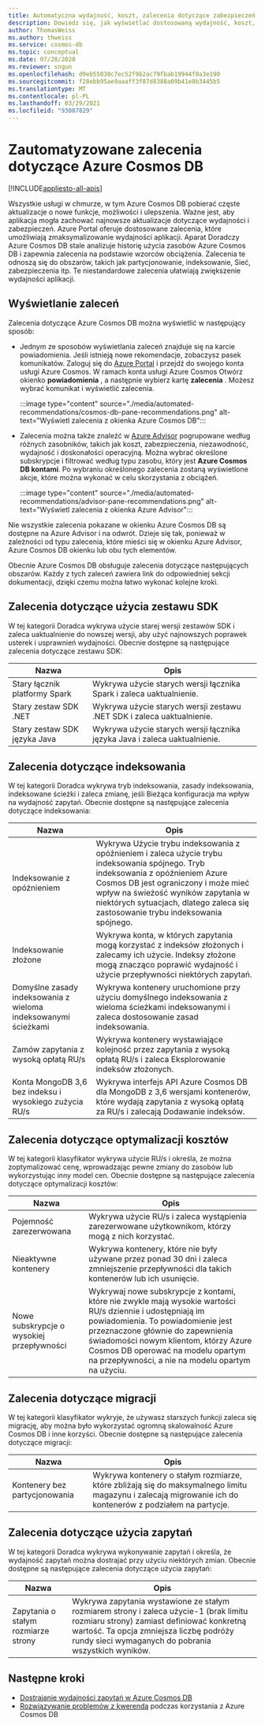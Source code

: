 ```yaml
---
title: Automatyczna wydajność, koszt, zalecenia dotyczące zabezpieczeń Azure Cosmos DB
description: Dowiedz się, jak wyświetlać dostosowaną wydajność, koszt, zabezpieczenia i inne zalecenia dotyczące Azure Cosmos DB na podstawie wzorców obciążenia.
author: ThomasWeiss
ms.author: thweiss
ms.service: cosmos-db
ms.topic: conceptual
ms.date: 07/28/2020
ms.reviewer: sngun
ms.openlocfilehash: d9eb55030c7ec52f9b2ac79fbab19944f0a3e190
ms.sourcegitcommit: f28ebb95ae9aaaff3f87d8388a09b41e0b3445b5
ms.translationtype: MT
ms.contentlocale: pl-PL
ms.lasthandoff: 03/29/2021
ms.locfileid: "93087829"
---
```

# <a name="automated-recommendations-for-azure-cosmos-db"></a>Zautomatyzowane zalecenia dotyczące Azure Cosmos DB
[!INCLUDE[appliesto-all-apis](includes/appliesto-all-apis.md)]

Wszystkie usługi w chmurze, w tym Azure Cosmos DB pobierać częste aktualizacje o nowe funkcje, możliwości i ulepszenia. Ważne jest, aby aplikacja mogła zachować najnowsze aktualizacje dotyczące wydajności i zabezpieczeń. Azure Portal oferuje dostosowane zalecenia, które umożliwiają zmaksymalizowanie wydajności aplikacji. Aparat Doradczy Azure Cosmos DB stale analizuje historię użycia zasobów Azure Cosmos DB i zapewnia zalecenia na podstawie wzorców obciążenia. Zalecenia te odnoszą się do obszarów, takich jak partycjonowanie, indeksowanie, Sieć, zabezpieczenia itp. Te niestandardowe zalecenia ułatwiają zwiększenie wydajności aplikacji.

## <a name="view-recommendations"></a>Wyświetlanie zaleceń

Zalecenia dotyczące Azure Cosmos DB można wyświetlić w następujący sposób:

- Jednym ze sposobów wyświetlania zaleceń znajduje się na karcie powiadomienia. Jeśli istnieją nowe rekomendacje, zobaczysz pasek komunikatów. Zaloguj się do [Azure Portal](https://portal.azure.com) i przejdź do swojego konta usługi Azure Cosmos. W ramach konta usługi Azure Cosmos Otwórz okienko **powiadomienia** , a następnie wybierz kartę **zalecenia** . Możesz wybrać komunikat i wyświetlić zalecenia.  

   :::image type="content" source="./media/automated-recommendations/cosmos-db-pane-recommendations.png" alt-text="Wyświetl zalecenia z okienka Azure Cosmos DB":::

- Zalecenia można także znaleźć w [Azure Advisor](../advisor/advisor-overview.md) pogrupowane według różnych zasobników, takich jak koszt, zabezpieczenia, niezawodność, wydajność i doskonałości operacyjną. Można wybrać określone subskrypcje i filtrować według typu zasobu, który jest **Azure Cosmos DB kontami**.  Po wybraniu określonego zalecenia zostaną wyświetlone akcje, które można wykonać w celu skorzystania z obciążeń.

   :::image type="content" source="./media/automated-recommendations/advisor-pane-recommendations.png" alt-text="Wyświetl zalecenia z okienka Azure Advisor":::

Nie wszystkie zalecenia pokazane w okienku Azure Cosmos DB są dostępne na Azure Advisor i na odwrót. Dzieje się tak, ponieważ w zależności od typu zalecenia, które mieści się w okienku Azure Advisor, Azure Cosmos DB okienku lub obu tych elementów.

Obecnie Azure Cosmos DB obsługuje zalecenia dotyczące następujących obszarów. Każdy z tych zaleceń zawiera link do odpowiedniej sekcji dokumentacji, dzięki czemu można łatwo wykonać kolejne kroki.

## <a name="sdk-usage-recommendations"></a>Zalecenia dotyczące użycia zestawu SDK

W tej kategorii Doradca wykrywa użycie starej wersji zestawów SDK i zaleca uaktualnienie do nowszej wersji, aby użyć najnowszych poprawek usterek i usprawnień wydajności. Obecnie dostępne są następujące zalecenia dotyczące zestawu SDK:

|Nazwa  |Opis  |
|---------|---------|
| Stary łącznik platformy Spark | Wykrywa użycie starych wersji łącznika Spark i zaleca uaktualnienie. |
| Stary zestaw SDK .NET | Wykrywa użycie starych wersji zestawu .NET SDK i zaleca uaktualnienie. |
| Stary zestaw SDK języka Java | Wykrywa użycie starych wersji łącznika języka Java i zaleca uaktualnienie. |

## <a name="indexing-recommendations"></a>Zalecenia dotyczące indeksowania

W tej kategorii Doradca wykrywa tryb indeksowania, zasady indeksowania, indeksowane ścieżki i zaleca zmianę, jeśli Bieżąca konfiguracja ma wpływ na wydajność zapytań. Obecnie dostępne są następujące zalecenia dotyczące indeksowania:

|Nazwa  |Opis  |
|---------|---------|
| Indeksowanie z opóźnieniem | Wykrywa Użycie trybu indeksowania z opóźnieniem i zaleca użycie trybu indeksowania spójnego. Tryb indeksowania z opóźnieniem Azure Cosmos DB jest ograniczony i może mieć wpływ na świeżość wyników zapytania w niektórych sytuacjach, dlatego zaleca się zastosowanie trybu indeksowania spójnego. |
| Indeksowanie złożone| Wykrywa konta, w których zapytania mogą korzystać z indeksów złożonych i zalecamy ich użycie. Indeksy złożone mogą znacząco poprawić wydajność i użycie przepływności niektórych zapytań.|
| Domyślne zasady indeksowania z wieloma indeksowanymi ścieżkami | Wykrywa kontenery uruchomione przy użyciu domyślnego indeksowania z wieloma ścieżkami indeksowanymi i zaleca dostosowanie zasad indeksowania.|
| Zamów zapytania z wysoką opłatą RU/s| Wykrywa kontenery wystawiające kolejność przez zapytania z wysoką opłatą RU/s i zaleca Eksplorowanie indeksów złożonych.|
| Konta MongoDB 3,6 bez indeksu i wysokiego zużycia RU/s| Wykrywa interfejs API Azure Cosmos DB dla MongoDB z 3,6 wersjami kontenerów, które wydają zapytania z wysoką opłatą za RU/s i zalecają Dodawanie indeksów.|

## <a name="cost-optimization-recommendations"></a>Zalecenia dotyczące optymalizacji kosztów

W tej kategorii klasyfikator wykrywa użycie RU/s i określa, że można zoptymalizować cenę, wprowadzając pewne zmiany do zasobów lub wykorzystując inny model cen. Obecnie dostępne są następujące zalecenia dotyczące optymalizacji kosztów:

|Nazwa  |Opis  |
|---------|---------|
| Pojemność zarezerwowana | Wykrywa użycie RU/s i zaleca wystąpienia zarezerwowane użytkownikom, którzy mogą z nich korzystać. |
| Nieaktywne kontenery | Wykrywa kontenery, które nie były używane przez ponad 30 dni i zaleca zmniejszenie przepływności dla takich kontenerów lub ich usunięcie.|
| Nowe subskrypcje o wysokiej przepływności | Wykrywaj nowe subskrypcje z kontami, które nie zwykle mają wysokie wartości RU/s dziennie i udostępniają im powiadomienia. To powiadomienie jest przeznaczone głównie do zapewnienia świadomości nowym klientom, którzy Azure Cosmos DB operować na modelu opartym na przepływności, a nie na modelu opartym na użyciu. |

## <a name="migration-recommendations"></a>Zalecenia dotyczące migracji

W tej kategorii klasyfikator wykryje, że używasz starszych funkcji zaleca się migrację, aby można było wykorzystać ogromną skalowalność Azure Cosmos DB i inne korzyści. Obecnie dostępne są następujące zalecenia dotyczące migracji:

|Nazwa  |Opis  |
|---------|---------|
| Kontenery bez partycjonowania | Wykrywa kontenery o stałym rozmiarze, które zbliżają się do maksymalnego limitu magazynu i zalecają migrowanie ich do kontenerów z podziałem na partycje.|

## <a name="query-usage-recommendations"></a>Zalecenia dotyczące użycia zapytań

W tej kategorii Doradca wykrywa wykonywanie zapytań i określa, że wydajność zapytań można dostrajać przy użyciu niektórych zmian. Obecnie dostępne są następujące zalecenia dotyczące użycia zapytań:

|Nazwa  |Opis  |
|---------|---------|
| Zapytania o stałym rozmiarze strony | Wykrywa zapytania wystawione ze stałym rozmiarem strony i zaleca użycie-1 (brak limitu rozmiaru strony) zamiast definiować konkretną wartość. Ta opcja zmniejsza liczbę podróży rundy sieci wymaganych do pobrania wszystkich wyników. |

## <a name="next-steps"></a>Następne kroki

* [Dostrajanie wydajności zapytań w Azure Cosmos DB](sql-api-query-metrics.md)
* [Rozwiązywanie problemów z kwerendą](troubleshoot-query-performance.md) podczas korzystania z Azure Cosmos DB
